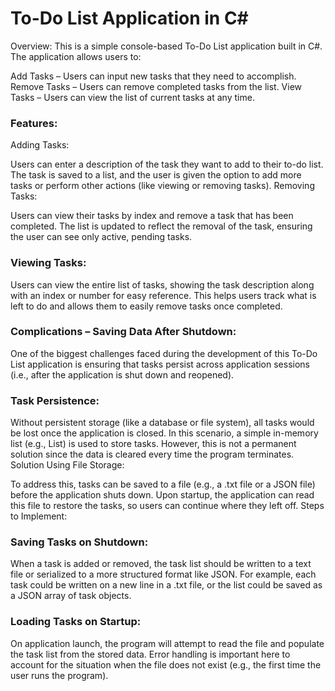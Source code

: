 # To-Do List Application in C#
Overview: This is a simple console-based To-Do List application built in C#. The application allows users to:

Add Tasks – Users can input new tasks that they need to accomplish.
Remove Tasks – Users can remove completed tasks from the list.
View Tasks – Users can view the list of current tasks at any time.

### Features:
Adding Tasks:

Users can enter a description of the task they want to add to their to-do list.
The task is saved to a list, and the user is given the option to add more tasks or perform other actions (like viewing or removing tasks).
Removing Tasks:

Users can view their tasks by index and remove a task that has been completed.
The list is updated to reflect the removal of the task, ensuring the user can see only active, pending tasks.

### Viewing Tasks:

Users can view the entire list of tasks, showing the task description along with an index or number for easy reference.
This helps users track what is left to do and allows them to easily remove tasks once completed.

### Complications – Saving Data After Shutdown:
One of the biggest challenges faced during the development of this To-Do List application is ensuring that tasks persist across application sessions (i.e., after the application is shut down and reopened).

### Task Persistence:
Without persistent storage (like a database or file system), all tasks would be lost once the application is closed.
In this scenario, a simple in-memory list (e.g., List<string>) is used to store tasks. However, this is not a permanent solution since the data is cleared every time the program terminates.
Solution Using File Storage:

To address this, tasks can be saved to a file (e.g., a .txt file or a JSON file) before the application shuts down.
Upon startup, the application can read this file to restore the tasks, so users can continue where they left off.
Steps to Implement:

### Saving Tasks on Shutdown:

When a task is added or removed, the task list should be written to a text file or serialized to a more structured format like JSON.
For example, each task could be written on a new line in a .txt file, or the list could be saved as a JSON array of task objects.

### Loading Tasks on Startup:
On application launch, the program will attempt to read the file and populate the task list from the stored data.
Error handling is important here to account for the situation when the file does not exist (e.g., the first time the user runs the program).

